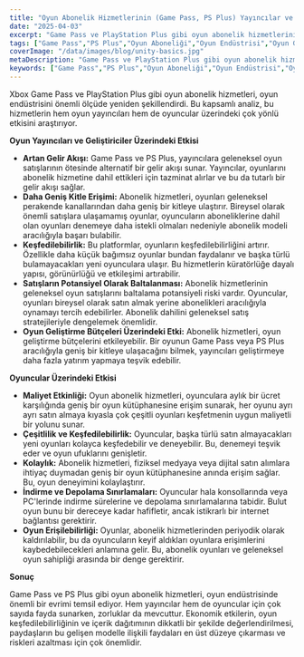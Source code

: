 ```yaml
---
title: "Oyun Abonelik Hizmetlerinin (Game Pass, PS Plus) Yayıncılar ve Oyuncular Üzerindeki Etkisi"
date: "2025-04-03"
excerpt: "Game Pass ve PlayStation Plus gibi oyun abonelik hizmetlerinin evrimini, oyun yayıncıları, geliştiriciler ve oyun topluluğu üzerindeki etkilerini analiz edin. Bu dağıtım modelinin faydalarını ve zorluklarını keşfedin."
tags: ["Game Pass","PS Plus","Oyun Aboneliği","Oyun Endüstrisi","Oyun Geliştirme","Yayıncılık","Bulut Oyun"]
coverImage: "/data/images/blog/unity-basics.jpg"
metaDescription: "Game Pass ve PlayStation Plus gibi oyun abonelik hizmetlerinin oyun endüstrisi, yayıncılar, geliştiriciler ve oyuncular üzerindeki etkilerini inceleyin. Bu modelin artılarını ve eksilerini öğrenin."
keywords: ["Game Pass","PS Plus","Oyun Aboneliği","Oyun Endüstrisi","Oyun Geliştirme","Yayıncılık","Bulut Oyun","Xbox","PlayStation"]
---
```


Xbox Game Pass ve PlayStation Plus gibi oyun abonelik hizmetleri, oyun endüstrisini önemli ölçüde yeniden şekillendirdi. Bu kapsamlı analiz, bu hizmetlerin hem oyun yayıncıları hem de oyuncular üzerindeki çok yönlü etkisini araştırıyor.

**Oyun Yayıncıları ve Geliştiriciler Üzerindeki Etkisi**

*   **Artan Gelir Akışı:** Game Pass ve PS Plus, yayıncılara geleneksel oyun satışlarının ötesinde alternatif bir gelir akışı sunar. Yayıncılar, oyunlarını abonelik hizmetine dahil ettikleri için tazminat alırlar ve bu da tutarlı bir gelir akışı sağlar.
*   **Daha Geniş Kitle Erişimi:** Abonelik hizmetleri, oyunları geleneksel perakende kanallarından daha geniş bir kitleye ulaştırır. Bireysel olarak önemli satışlara ulaşamamış oyunlar, oyuncuların aboneliklerine dahil olan oyunları denemeye daha istekli olmaları nedeniyle abonelik modeli aracılığıyla başarı bulabilir.
*   **Keşfedilebilirlik:** Bu platformlar, oyunların keşfedilebilirliğini artırır. Özellikle daha küçük bağımsız oyunlar bundan faydalanır ve başka türlü bulamayacakları yeni oyunculara ulaşır. Bu hizmetlerin küratörlüğe dayalı yapısı, görünürlüğü ve etkileşimi artırabilir.
*   **Satışların Potansiyel Olarak Baltalanması:** Abonelik hizmetlerinin geleneksel oyun satışlarını baltalama potansiyeli riski vardır. Oyuncular, oyunları bireysel olarak satın almak yerine abonelikleri aracılığıyla oynamayı tercih edebilirler. Abonelik dahilini geleneksel satış stratejileriyle dengelemek önemlidir.
*   **Oyun Geliştirme Bütçeleri Üzerindeki Etki:** Abonelik hizmetleri, oyun geliştirme bütçelerini etkileyebilir. Bir oyunun Game Pass veya PS Plus aracılığıyla geniş bir kitleye ulaşacağını bilmek, yayıncıları geliştirmeye daha fazla yatırım yapmaya teşvik edebilir.

**Oyuncular Üzerindeki Etkisi**

*   **Maliyet Etkinliği:** Oyun abonelik hizmetleri, oyunculara aylık bir ücret karşılığında geniş bir oyun kütüphanesine erişim sunarak, her oyunu ayrı ayrı satın almaya kıyasla çok çeşitli oyunları keşfetmenin uygun maliyetli bir yolunu sunar.
*   **Çeşitlilik ve Keşfedilebilirlik:** Oyuncular, başka türlü satın almayacakları yeni oyunları kolayca keşfedebilir ve deneyebilir. Bu, denemeyi teşvik eder ve oyun ufuklarını genişletir.
*   **Kolaylık:** Abonelik hizmetleri, fiziksel medyaya veya dijital satın alımlara ihtiyaç duymadan geniş bir oyun kütüphanesine anında erişim sağlar. Bu, oyun deneyimini kolaylaştırır.
*   **İndirme ve Depolama Sınırlamaları:** Oyuncular hala konsollarında veya PC'lerinde indirme sürelerine ve depolama sınırlamalarına tabidir. Bulut oyun bunu bir dereceye kadar hafifletir, ancak istikrarlı bir internet bağlantısı gerektirir.
*   **Oyun Erişilebilirliği:** Oyunlar, abonelik hizmetlerinden periyodik olarak kaldırılabilir, bu da oyuncuların keyif aldıkları oyunlara erişimlerini kaybedebilecekleri anlamına gelir. Bu, abonelik oyunları ve geleneksel oyun sahipliği arasında bir denge gerektirir.

**Sonuç**

Game Pass ve PS Plus gibi oyun abonelik hizmetleri, oyun endüstrisinde önemli bir evrimi temsil ediyor. Hem yayıncılar hem de oyuncular için çok sayıda fayda sunarken, zorluklar da mevcuttur. Ekonomik etkilerin, oyun keşfedilebilirliğinin ve içerik dağıtımının dikkatli bir şekilde değerlendirilmesi, paydaşların bu gelişen modelle ilişkili faydaları en üst düzeye çıkarması ve riskleri azaltması için çok önemlidir.
    